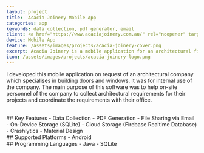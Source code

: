 ```yaml
---
layout: project
title:  Acacia Joinery Mobile App
categories: app
keywords: data collection, pdf generator, email
client: <a href="https://www.acaciajoinery.com.au/" rel="noopener" target="_blank">Acacia Joinery</a> is an architectural company based in Bellambi, Australia.
device: Mobile App
feature: /assets/images/projects/acacia-joinery-cover.png
excerpt: Acacia Joinery is a mobile application for an architectural firm based in Bellambi, Australia.
icon: /assets/images/projects/acacia-joinery-logo.png
---
```


I developed this mobile application on request of an architectural company which specialises in building doors and windows. It was for internal use of the company. The main purpose of this software was to help on-site personnel of the company to collect architectural requirements for their projects and coordinate the requirements with their office.

<br>
## Key Features
- Data Collection
- PDF Generation
- File Sharing via Email
- On-Device Storage (SQLite)
- Cloud Storage (Firebase Realtime Database)
- Crashlytics
- Material Design

<br>
## Supported Platforms
- Android

<br>
## Programming Languages
- Java
- SQLite
